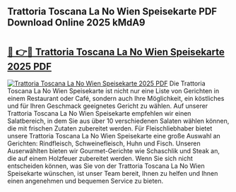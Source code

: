 ## Trattoria Toscana La No Wien Speisekarte PDF Download Online 2025 kMdA9

# <h2><a href="http://gc6ssmc.nevu.top/?p=Trattoria+Toscana+La+No+Wien+Speisekarte">🔗 👉🔴 Trattoria Toscana La No Wien Speisekarte 2025 PDF</a></h2>

[![Trattoria Toscana La No Wien Speisekarte 2025 PDF](https://i.imgur.com/dBaPXMq.png)](http://gc6ssmc.nevu.top/?p=Trattoria+Toscana+La+No+Wien+Speisekarte)
Die Trattoria Toscana La No Wien Speisekarte ist nicht nur eine Liste von Gerichten in einem Restaurant oder Café, sondern auch Ihre Möglichkeit, ein köstliches und für Ihren Geschmack geeignetes Gericht zu wählen. Auf unserer Trattoria Toscana La No Wien Speisekarte empfehlen wir einen Salatbereich, in dem Sie aus über 10 verschiedenen Salaten wählen können, die mit frischen Zutaten zubereitet werden. Für Fleischliebhaber bietet unsere Trattoria Toscana La No Wien Speisekarte eine große Auswahl an Gerichten: Rindfleisch, Schweinefleisch, Huhn und Fisch. Unseren Auserwählten bieten wir Gourmet-Gerichte wie Schaschlik und Steak an, die auf einem Holzfeuer zubereitet werden. Wenn Sie sich nicht entscheiden können, was Sie von der Trattoria Toscana La No Wien Speisekarte wünschen, ist unser Team bereit, Ihnen zu helfen und Ihnen einen angenehmen und bequemen Service zu bieten.
